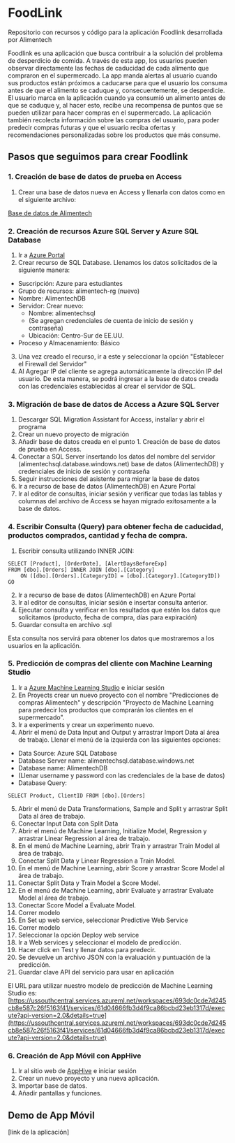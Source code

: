 # FoodLink
Repositorio con recursos y código para la aplicación Foodlink desarrollada por Alimentech

Foodlink es una aplicación que busca contribuir a la solución del problema de desperdicio de comida.
A través de esta app, los usuarios pueden observar directamente las fechas de caducidad de cada alimento que compraron en el supermercado. La app manda alertas al usuario cuando sus productos están próximos a caducarse para que el usuario los consuma antes de que el alimento se caduque y, consecuentemente, se desperdicie.
El usuario marca en la aplicación cuando ya consumió un alimento antes de que se caduque y, al hacer esto, recibe una recompensa de puntos que se pueden utilizar para hacer compras en el supermercado.
La aplicación también recolecta información sobre las compras del usuario, para poder predecir compras futuras y que el usuario reciba ofertas y recomendaciones personalizadas sobre los productos que más consume.

## Pasos que seguimos para crear Foodlink

### 1. Creación de base de datos de prueba en Access
1. Crear una base de datos nueva en Access y llenarla con datos como en el siguiente archivo:

[Base de datos de Alimentech](https://github.com/alimentech/FoodLink/blob/main/Base%20de%20datos%20AlimenTech.accdb)

### 2. Creación de recursos Azure SQL Server y Azure SQL Database
1. Ir a [Azure Portal](https://portal.azure.com)
2. Crear recurso de SQL Database. Llenamos los datos solicitados de la siguiente manera:
* Suscripción: Azure para estudiantes
* Grupo de recursos: alimentech-rg (nuevo)
* Nombre: AlimentechDB
* Servidor: Crear nuevo:
  * Nombre: alimentechsql
  * (Se agregan credenciales de cuenta de inicio de sesión y contraseña)
  * Ubicación: Centro-Sur de EE.UU.
* Proceso y Almacenamiento: Básico
3. Una vez creado el recurso, ir a este y seleccionar la opción "Establecer el Firewall del Servidor"
4. Al Agregar IP del cliente se agrega automáticamente la dirección IP del usuario. De esta manera, se podrá ingresar a la base de datos creada con las credenciales establecidas al crear el servidor de SQL.

### 3. Migración de base de datos de Access a Azure SQL Server
1. Descargar SQL Migration Assistant for Access, installar y abrir el programa
2. Crear un nuevo proyecto de migración
3. Añadir base de datos creada en el punto 1. Creación de base de datos de prueba en Access.
4. Conectar a SQL Server insertando los datos del nombre del servidor (alimentechsql.database.windows.net) base de datos (AlimentechDB) y credenciales de inicio de sesión y contraseña
5. Seguir instrucciones del asistente para migrar la base de datos
6. Ir a recurso de base de datos (AlimentechDB) en Azure Portal
7. Ir al editor de consultas, iniciar sesión y verificar que todas las tablas y columnas del archivo de Access se hayan migrado exitosamente a la base de datos.

### 4. Escribir Consulta (Query) para obtener fecha de caducidad, productos comprados, cantidad y fecha de compra.
1. Escribir consulta utilizando INNER JOIN:
```
SELECT [Product], [OrderDate], [AlertDaysBeforeExp]
FROM [dbo].[Orders] INNER JOIN [dbo].[Category]
    ON ([dbo].[Orders].[CategoryID] = [dbo].[Category].[CategoryID])
GO
```
2. Ir a recurso de base de datos (AlimentechDB) en Azure Portal
3. Ir al editor de consultas, iniciar sesión e insertar consulta anterior.
4. Ejecutar consulta y verificar en los resultados que estén los datos que solicitamos (producto, fecha de compra, días para expiración)
5. Guardar consulta en archivo .sql

Esta consulta nos servirá para obtener los datos que mostraremos a los usuarios en la aplicación.

### 5. Predicción de compras del cliente con Machine Learning Studio
1. Ir a [Azure Machine Learning Studio](https://studio.azureml.net/) e iniciar sesión
2. En Proyects crear un nuevo proyecto con el nombre "Predicciones de compras Alimentech" y descripción "Proyecto de Machine Learning para predecir los productos que comprarán los clientes en el supermercado".
3. Ir a experiments y crear un experimento nuevo.
4. Abrir el menú de Data Input and Output y arrastrar Import Data al área de trabajo. Llenar el menú de la izquierda con las siguientes opciones:
* Data Source: Azure SQL Database
* Database Server name: alimentechsql.database.windows.net
* Database name: AlimentechDB
* (Llenar username y password con las credenciales de la base de datos)
* Database Query:
```
SELECT Product, ClientID FROM [dbo].[Orders]
```
5. Abrir el menú de Data Transformations, Sample and Split y arrastrar Split Data al área de trabajo.
6. Conectar Input Data con Split Data
7. Abrir el menú de Machine Learning, Initialize Model, Regression y arrastrar Linear Regression al área de trabajo.
8. En el menú de Machine Learning, abrir Train y arrastrar Train Model al área de trabajo.
9. Conectar Split Data y Linear Regression a Train Model.
10. En el menú de Machine Learning, abrir Score y arrastrar Score Model al área de trabajo.
11. Conectar Split Data y Train Model a Score Model.
12. En el menú de Machine Learning, abrir Evaluate y arrastrar Evaluate Model al área de trabajo.
13. Conectar Score Model a Evaluate Model.
14. Correr modelo
15. En Set up web service, seleccionar Predictive Web Service
16. Correr modelo
17. Seleccionar la opción Deploy web service
18. Ir a Web services y seleccionar el modelo de predicción.
19. Hacer click en Test y llenar datos para predecir.
20. Se devuelve un archivo JSON con la evaluación y puntuación de la predicción.
21. Guardar clave API del servicio para usar en aplicación

El URL para utilizar nuestro modelo de predicción de Machine Learning Studio es: [https://ussouthcentral.services.azureml.net/workspaces/693dc0cde7d245cb8e587c26f5163f41/services/61d04666fb3d4f9ca86bcbd23eb1317d/execute?api-version=2.0&details=true](https://ussouthcentral.services.azureml.net/workspaces/693dc0cde7d245cb8e587c26f5163f41/services/61d04666fb3d4f9ca86bcbd23eb1317d/execute?api-version=2.0&details=true)

### 6. Creación de App Móvil con AppHive
1. Ir al sitio web de [AppHive](https://apphive.io/es) e iniciar sesión
2. Crear un nuevo proyecto y una nueva aplicación.
3. Importar base de datos.
4. Añadir pantallas y funciones.

## Demo de App Móvil

[link de la aplicación]
